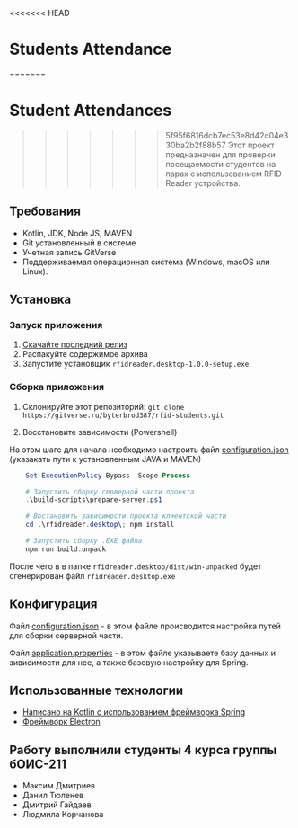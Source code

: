 <<<<<<< HEAD
# Students Attendance
=======
# Student Attendances
>>>>>>> 5f95f6816dcb7ec53e8d42c04e330ba2b2f88b57
Этот проект предназначен для проверки посещаемости студентов на парах с использованием RFID Reader устройства.

## Требования

- Kotlin, JDK, Node JS, MAVEN
- Git установленный в системе
- Учетная запись GitVerse
- Поддерживаемая операционная система (Windows, macOS или Linux).

## Установка

### Запуск приложения

1. [Скачайте последний релиз](https://gitverse.ru/byterbrod387/rfid-students/releases/tag/desktop)
2. Распакуйте содержимое архива
3. Запустите установщик `rfidreader.desktop-1.0.0-setup.exe`

### Сборка приложения

1. Склонируйте этот репозиторий:
```git clone https://gitverse.ru/byterbrod387/rfid-students.git```

2. Восстановите зависимости (Powershell)

На этом шаге для начала необходимо настроить файл [configuration.json](build-scripts/configuration.json) (указакать пути к установленным JAVA и MAVEN)

```powershell
    Set-ExecutionPolicy Bypass -Scope Process

    # Запустить сборку серверной части проекта
    .\build-scripts\prepare-server.ps1

    # Востановить зависимости проекта клиентской части 
    cd .\rfidreader.desktop\; npm install

    # Запустить сборку .EXE файла
    npm run build:unpack
```
После чего в в папке `rfidreader.desktop/dist/win-unpacked` будет сгенерирован файл `rfidreader.desktop.exe`

## Конфигурация

Файл [configuration.json](build-scripts/configuration.json) - в этом файле происводится настройка путей для сборки серверной части.

Файл [application.properties](.rrfidreader.server/src/main/resources/application.properties) - в этом файле указываете базу данных и зивисимости для нее, а также базовую настройку для Spring.


## Использованные технологии

- [Написано на Kotlin с использованием фреймворка Spring](https://spring.io/guides/tutorials/spring-boot-kotlin)
- [Фреймворк Electron](https://www.electronjs.org/ru/docs/latest/ "Electron - это фреймворк для разработки десктопных приложений с использованием HTML, CSS и JavaScript.")

## Работу выполнили студенты 4 курса группы бОИС-211

- Максим Дмитриев
- Данил Тюленев
- Дмитрий Гайдаев
- Людмила Корчанова 
